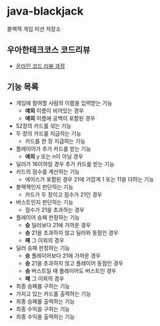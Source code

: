 # java-blackjack
블랙잭 게임 미션 저장소

## 우아한테크코스 코드리뷰
* [온라인 코드 리뷰 과정](https://github.com/woowacourse/woowacourse-docs/blob/master/maincourse/README.md)

## 기능 목록
* 게임에 참여할 사람의 이름을 입력받는 기능
    * **예외** 이름이 비어있는 경우
    * **예외** 이름에 공백이 포함된 경우
* 52장의 카드를 섞는 기능
* 두 장의 카드를 지급하는 기능
    * 카드를 한 장 지급하는 기능
* 플레이어가 추가 카드를 받는 기능
    * **예외** y 또는 n이 아닐 경우
* 딜러가 16이하일 경우 추가 카드를 받는 기능
* 카드의 점수를 계산하는 기능
    * 에이스가 포함된 경우 21에 가깝게 1 또는 11을 더하는 기능
* 블랙잭인지 판단하는 기능
    * 카드가 두 장이고 점수가 21인 경우
* 버스트인지 판단하는 기능
    * 점수가 21을 초과하는 경우
* 플레이어 승패 판정하는 기능
    * **승** 딜러보다 21에 가까운 경우
    * **승** 21을 초과하지 않고 딜러와 동점인 경우
    * **패** 그 이외의 경우
* 딜러 승패 판정하는 기능
    * **승** 플레이어보다 21에 가까운 경우
    * **승** 21을 초과하지 않고 플레이어 동점인 경우
    * **승** 버스트일 때 플레이어도 버스트인 경우
    * **패** 그 이외의 경우
* 최종 승패를 구하는 기능
* 가지고 있는 카드를 출력하는 기능
* 최종 승패를 출력하는 기능
* 최종 수익을 구하는 기능
* 최종 수익을 출력하는 기능
